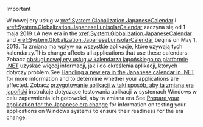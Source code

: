 
> [!IMPORTANT]
>  <span data-ttu-id="ac2e6-101">W nowej ery usług w <xref:System.Globalization.JapaneseCalendar> i <xref:System.Globalization.JapaneseLunisolarCalendar> zaczyna się od 1 maja 2019 r.</span><span class="sxs-lookup"><span data-stu-id="ac2e6-101">A new era in the <xref:System.Globalization.JapaneseCalendar> and <xref:System.Globalization.JapaneseLunisolarCalendar> begins on May 1, 2019.</span></span> <span data-ttu-id="ac2e6-102">Ta zmiana ma wpływ na wszystkie aplikacje, które używają tych kalendarzy.</span><span class="sxs-lookup"><span data-stu-id="ac2e6-102">This change affects all applications that use these calendars.</span></span> <span data-ttu-id="ac2e6-103">Zobacz [obsługi nowej ery usług w kalendarza japońskiego na platformie .NET](https://blogs.msdn.microsoft.com/dotnet/2018/11/14/handling-a-new-era-in-the-japanese-calendar-in-net/) uzyskać więcej informacji, jak i do określenia aplikacji, których dotyczy problem.</span><span class="sxs-lookup"><span data-stu-id="ac2e6-103">See [Handling a new era in the Japanese calendar in .NET](https://blogs.msdn.microsoft.com/dotnet/2018/11/14/handling-a-new-era-in-the-japanese-calendar-in-net/) for more information and to determine whether your applications are affected.</span></span> <span data-ttu-id="ac2e6-104">Zobacz [przygotowanie aplikacji w taki sposób, aby ta zmiana era japoński](/windows/uwp/design/globalizing/japanese-era-change) instrukcje dotyczące testowania aplikacji w systemach Windows w celu zapewnienia ich gotowości, aby ta zmiana era.</span><span class="sxs-lookup"><span data-stu-id="ac2e6-104">See [Prepare your application for the Japanese era change](/windows/uwp/design/globalizing/japanese-era-change) for information on testing your applications on Windows systems to ensure their readiness for the era change.</span></span>

